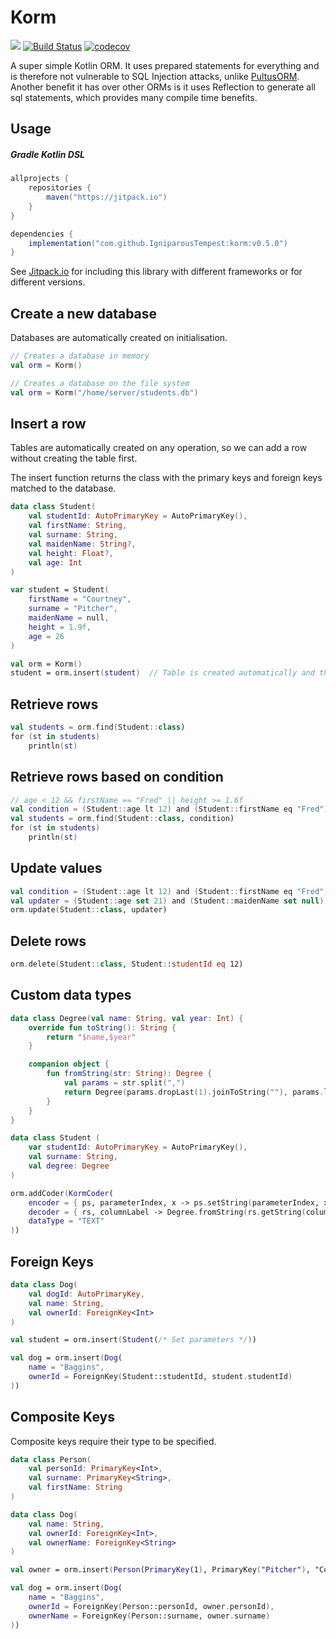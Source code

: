 # Korm

[![](https://jitpack.io/v/IgniparousTempest/korm.svg)](https://jitpack.io/#IgniparousTempest/korm) [![Build Status](https://travis-ci.com/IgniparousTempest/korm.svg?branch=master)](https://travis-ci.com/IgniparousTempest/korm) [![codecov](https://codecov.io/gh/IgniparousTempest/korm/branch/master/graph/badge.svg)](https://codecov.io/gh/IgniparousTempest/korm)

A super simple Kotlin ORM. It uses prepared statements for everything and is therefore not vulnerable to SQL Injection attacks, unlike [PultusORM](https://github.com/s4kibs4mi/PultusORM). Another benefit it has over other ORMs is it uses Reflection to generate all sql statements, which provides many compile time benefits.

## Usage

##### Gradle Kotlin DSL

```gradle
allprojects {
    repositories {
        maven("https://jitpack.io")
    }
}

dependencies {
    implementation("com.github.IgniparousTempest:korm:v0.5.0")
}
```

See [Jitpack.io](https://jitpack.io/#IgniparousTempest/korm/v0.5.0) for including this library with different frameworks or for different versions.

## Create a new database

Databases are automatically created on initialisation.

```kotlin
// Creates a database in memory
val orm = Korm()

// Creates a database on the file system
val orm = Korm("/home/server/students.db")
```

## Insert a row

Tables are automatically created on any operation, so we can add a row without creating the table first.

The insert function returns the class with the primary keys and foreign keys matched to the database.

```kotlin
data class Student(
    val studentId: AutoPrimaryKey = AutoPrimaryKey(),
    val firstName: String,
    val surname: String,
    val maidenName: String?,
    val height: Float?,
    val age: Int
)

var student = Student(
    firstName = "Courtney",
    surname = "Pitcher",
    maidenName = null,
    height = 1.9f,
    age = 26
)

val orm = Korm()
student = orm.insert(student)  // Table is created automatically and the row is added
```

## Retrieve rows

```kotlin
val students = orm.find(Student::class)
for (st in students)
    println(st)
```

## Retrieve rows based on condition

```kotlin
// age < 12 && firstName == "Fred" || height >= 1.6f
val condition = (Student::age lt 12) and (Student::firstName eq "Fred") or (Student::height gte 1.6f)
val students = orm.find(Student::class, condition)
for (st in students)
    println(st)
```

## Update values

```kotlin
val condition = (Student::age lt 12) and (Student::firstName eq "Fred") or (Student::height gte 1.6f)
val updater = (Student::age set 21) and (Student::maidenName set null) onCondition condition  // not specifying onCondition will update the entire table 
orm.update(Student::class, updater)
```

## Delete rows

```kotlin
orm.delete(Student::class, Student::studentId eq 12)
```

## Custom data types

```kotlin
data class Degree(val name: String, val year: Int) {
    override fun toString(): String {
        return "$name,$year"
    }

    companion object {
        fun fromString(str: String): Degree {
            val params = str.split(",")
            return Degree(params.dropLast(1).joinToString(""), params.last().toInt())
        }
    }
}

data class Student (
    var studentId: AutoPrimaryKey = AutoPrimaryKey(),
    val surname: String,
    val degree: Degree
)

orm.addCoder(KormCoder(
    encoder = { ps, parameterIndex, x -> ps.setString(parameterIndex, x.toString())},
    decoder = { rs, columnLabel -> Degree.fromString(rs.getString(columnLabel))},
    dataType = "TEXT"
))
```

## Foreign Keys

```kotlin
data class Dog(
    val dogId: AutoPrimaryKey,
    val name: String,
    val ownerId: ForeignKey<Int>
)

val student = orm.insert(Student(/* Set parameters */))

val dog = orm.insert(Dog(
    name = "Baggins", 
    ownerId = ForeignKey(Student::studentId, student.studentId)
))
```

## Composite Keys

Composite keys require their type to be specified.

```kotlin
data class Person(
    val personId: PrimaryKey<Int>,
    val surname: PrimaryKey<String>,
    val firstName: String
)

data class Dog(
    val name: String,
    val ownerId: ForeignKey<Int>,
    val ownerName: ForeignKey<String>
)

val owner = orm.insert(Person(PrimaryKey(1), PrimaryKey("Pitcher"), "Courtney"))

val dog = orm.insert(Dog(
    name = "Baggins", 
    ownerId = ForeignKey(Person::personId, owner.personId),
    ownerName = ForeignKey(Person::surname, owner.surname)
))
```
